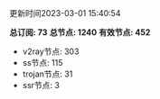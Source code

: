 更新时间2023-03-01 15:40:54

**总订阅: 73**
**总节点: 1240**
**有效节点: 452**
- v2ray节点: 303
- ss节点: 115
- trojan节点: 31
- ssr节点: 3
